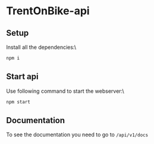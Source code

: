 # TrentOnBike-api

## Setup
Install all the dependencies:\
```bash
npm i
```

## Start api
Use following command to start the webserver:\
```bash
npm start
```

## Documentation
To see the documentation you need to go to `/api/v1/docs`
